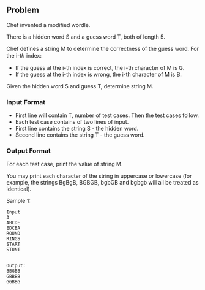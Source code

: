 ## Problem
Chef invented a modified wordle.

There is a hidden word S and a guess word T, both of length 5.

Chef defines a string M to determine the correctness of the guess word. For the i-tℎ index:

 - If the guess at the i-th index is correct, the i-th character of M is G.
 - If the guess at the i-th index is wrong, the i-th character of M is B.

Given the hidden word S and guess T, determine string M.

### Input Format
 - First line will contain T, number of test cases. Then the test cases follow.
 - Each test case contains of two lines of input.
 - First line contains the string S - the hidden word.
 - Second line contains the string T - the guess word.

### Output Format
For each test case, print the value of string M.

You may print each character of the string in uppercase or lowercase (for example, the strings BgBgB, BGBGB, bgbGB and bgbgb will all be treated as identical).

Sample 1:
<pre><code>Input
3
ABCDE
EDCBA
ROUND
RINGS
START
STUNT
</code></pre>
<pre><code>
Output:
BBGBB
GBBBB
GGBBG
</code></pre>
